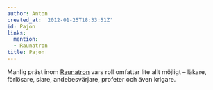 ```yaml
---
author: Anton
created_at: '2012-01-25T18:33:51Z'
id: Pajon
links:
  mention:
  - Raunatron
title: Pajon
---
```


Manlig präst inom [Raunatron] vars roll omfattar lite allt möjligt – läkare, förlösare, siare,
andebesvärjare, profeter och även krigare.

  [Raunatron]: Raunatron
